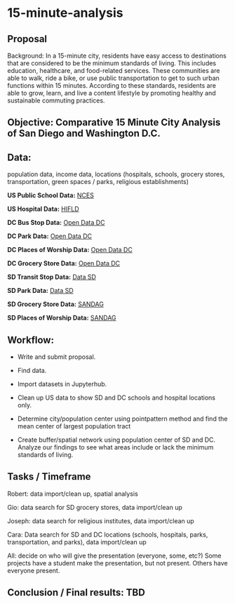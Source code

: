 # 15-minute-analysis

## Proposal

Background:  In a 15-minute city, residents have easy access to destinations that are considered to be the minimum standards of living. This includes education, healthcare, and food-related services. These communities are able to walk, ride a bike, or use public transportation to get to such urban functions within 15 minutes. According to these standards, residents are able to grow, learn, and live a content lifestyle by promoting healthy and sustainable commuting practices.

## Objective: Comparative 15 Minute City Analysis of San Diego and Washington D.C.

## Data:
population data, income data, locations (hospitals, schools, grocery stores, transportation, green spaces / parks, religious establishments)

**US Public School Data:**
[NCES](https://nces.ed.gov/programs/edge/Geographic/SchoolLocations)

**US Hospital Data:**
[HIFLD](https://hifld-geoplatform.opendata.arcgis.com/datasets/75079bdea94743bcaca7b6e833692639/explore?location=38.883755%2C-77.045354%2C11.96)

**DC Bus Stop Data:**
[Open Data DC](https://opendata.dc.gov/datasets/DCGIS::metro-bus-stops/explore?location=38.933986%2C-77.055527%2C10.51) 

**DC Park Data:**
[Open Data DC](https://opendata.dc.gov/datasets/287eaa2ecbff4d699762bbc6795ffdca_9/explore?location=38.933414%2C-77.010985%2C11.04)

**DC Places of Worship Data:**
[Open Data DC](https://opendata.dc.gov/datasets/b134de8f8eaa49499715a38ba97673c8_5/explore?location=38.894665%2C-77.006365%2C12.60)

**DC Grocery Store Data:**
[Open Data DC](https://opendata.dc.gov/datasets/1d7c9d0e3aac49c1aa88d377a3bae430_4/explore)

**SD Transit Stop Data:**
[Data SD](https://data.sandiego.gov/datasets/transit-stops/)

**SD Park Data:**
[Data SD](https://data.sandiego.gov/datasets/park-locations/)

**SD Grocery Store Data:**
[SANDAG](https://rdw.sandag.org/Account/gisdtview?dir=Business)

**SD Places of Worship Data:**
[SANDAG](https://rdw.sandag.org/Account/gisdtview?dir=Place)

## Workflow: 
- Write and submit proposal.

- Find data.

- Import datasets in Jupyterhub.

- Clean up US data to show SD and DC schools and hospital locations only.

- Determine city/population center using pointpattern method and find the mean center of largest population tract

- Create buffer/spatial network using population center of SD and DC. Analyze our findings to see what areas include or lack the minimum standards of living.

## Tasks / Timeframe

Robert: data import/clean up, spatial analysis

Gio: data search for SD grocery stores, data import/clean up

Joseph: data search for religious institutes, data import/clean up

Cara: Data search for SD and DC locations (schools, hospitals, parks, transportation, and parks), data import/clean up

All: decide on who will give the presentation (everyone, some, etc?)
Some projects have a student make the presentation, but not present. Others have everyone present.

## Conclusion / Final results: TBD



